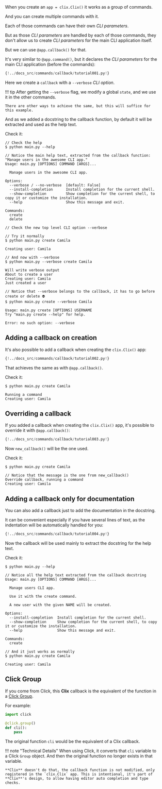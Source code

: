 When you create an `app = clix.Clix()` it works as a group of commands.

And you can create multiple commands with it.

Each of those commands can have their own *CLI parameters*.

But as those *CLI parameters* are handled by each of those commands, they don't allow us to create *CLI parameters* for the main CLI application itself.

But we can use `@app.callback()` for that.

It's very similar to `@app.command()`, but it declares the *CLI parameters* for the main CLI application (before the commands):

```Python hl_lines="25 26 27 28 29 30 31 32"
{!../docs_src/commands/callback/tutorial001.py!}
```

Here we create a `callback` with a `--verbose` *CLI option*.

!!! tip
    After getting the `--verbose` flag, we modify a global `state`, and we use it in the other commands.

    There are other ways to achieve the same, but this will suffice for this example.

And as we added a docstring to the callback function, by default it will be extracted and used as the help text.

Check it:

<div class="termy">

```console
// Check the help
$ python main.py --help

// Notice the main help text, extracted from the callback function: "Manage users in the awesome CLI app."
Usage: main.py [OPTIONS] COMMAND [ARGS]...

  Manage users in the awesome CLI app.

Options:
  --verbose / --no-verbose  [default: False]
  --install-completion      Install completion for the current shell.
  --show-completion         Show completion for the current shell, to copy it or customize the installation.
  --help                    Show this message and exit.

Commands:
  create
  delete

// Check the new top level CLI option --verbose

// Try it normally
$ python main.py create Camila

Creating user: Camila

// And now with --verbose
$ python main.py --verbose create Camila

Will write verbose output
About to create a user
Creating user: Camila
Just created a user

// Notice that --verbose belongs to the callback, it has to go before create or delete ⛔️
$ python main.py create --verbose Camila

Usage: main.py create [OPTIONS] USERNAME
Try "main.py create --help" for help.

Error: no such option: --verbose
```

</div>

## Adding a callback on creation

It's also possible to add a callback when creating the `clix.Clix()` app:

```Python hl_lines="4 5  8"
{!../docs_src/commands/callback/tutorial002.py!}
```

That achieves the same as with `@app.callback()`.

Check it:

<div class="termy">

```console
$ python main.py create Camila

Running a command
Creating user: Camila
```

</div>

## Overriding a callback

If you added a callback when creating the `clix.Clix()` app, it's possible to override it with `@app.callback()`:

```Python hl_lines="11 12 13"
{!../docs_src/commands/callback/tutorial003.py!}
```

Now `new_callback()` will be the one used.

Check it:

<div class="termy">

```console
$ python main.py create Camila

// Notice that the message is the one from new_callback()
Override callback, running a command
Creating user: Camila
```

</div>

## Adding a callback only for documentation

You can also add a callback just to add the documentation in the docstring.

It can be convenient especially if you have several lines of text, as the indentation will be automatically handled for you:

```Python hl_lines="8 9 10 11 12 13 14 15 16"
{!../docs_src/commands/callback/tutorial004.py!}
```

Now the callback will be used mainly to extract the docstring for the help text.

Check it:

<div class="termy">

```console
$ python main.py --help

// Notice all the help text extracted from the callback docstring
Usage: main.py [OPTIONS] COMMAND [ARGS]...

  Manage users CLI app.

  Use it with the create command.

  A new user with the given NAME will be created.

Options:
  --install-completion  Install completion for the current shell.
  --show-completion     Show completion for the current shell, to copy it or customize the installation.
  --help                Show this message and exit.

Commands:
  create

// And it just works as normally
$ python main.py create Camila

Creating user: Camila
```

</div>

## Click Group

If you come from Click, this **Clix** callback is the equivalent of the function in a <a href="https://click.palletsprojects.com/en/7.x/quickstart/#nesting-commands" class="external-link" target="_blank">Click Group</a>.

For example:

```Python
import click

@click.group()
def cli():
    pass
```

The original function `cli` would be the equivalent of a Clix callback.

!!! note "Technical Details"
    When using Click, it converts that `cli` variable to a Click `Group` object. And then the original function no longer exists in that variable.

    **Clix** doesn't do that, the callback function is not modified, only registered in the `clix.Clix` app. This is intentional, it's part of **Clix**'s design, to allow having editor auto completion and type checks.
